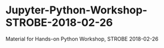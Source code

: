 # Jupyter-Python-Workshop-STROBE-2018-02-26
Material for Hands-on Python Workshop,  STROBE 2018-02-26
